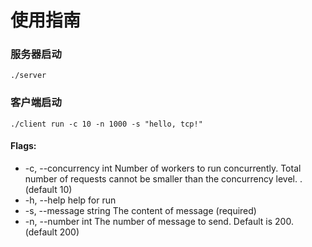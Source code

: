 # 使用指南
### 服务器启动
```shell
./server
```

### 客户端启动

```shell
./client run -c 10 -n 1000 -s "hello, tcp!"
```


#### Flags:

* -c, --concurrency int   Number of workers to run concurrently. Total number of requests cannot be smaller than the concurrency level. . (default 10)
*   -h, --help              help for run
*   -s, --message string    The content of message (required)
*   -n, --number int        The number of message to send. Default is 200. (default 200)
